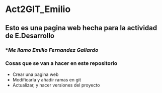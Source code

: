 # Act2GIT_Emilio
## Esto es una pagina web hecha para la actividad de E.Desarrollo

### **Me llamo Emilio Fernandez Gallardo*

### **Cosas que se van a hacer en este repositorio**
* Crear una pagina web
* Modificarla y añadir ramas en git
* Actualizar, y hacer versiones del proyecto

